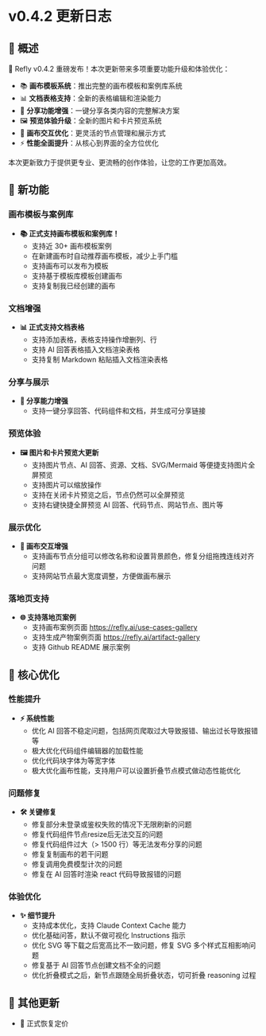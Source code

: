 # v0.4.2 更新日志

## 🎯 概述

🚀 Refly v0.4.2 重磅发布！本次更新带来多项重要功能升级和体验优化：

- 📚 **画布模板系统**：推出完整的画布模板和案例库系统
- 📊 **文档表格支持**：全新的表格编辑和渲染能力
- 🔗 **分享功能增强**：一键分享各类内容的完整解决方案
- 🖼️ **预览体验升级**：全新的图片和卡片预览系统
- 🎨 **画布交互优化**：更灵活的节点管理和展示方式
- ⚡️ **性能全面提升**：从核心到界面的全方位优化

本次更新致力于提供更专业、更流畅的创作体验，让您的工作更加高效。

## 🌟 新功能

### 画布模板与案例库
- **📚 正式支持画布模板和案例库！**
  - 支持近 30+ 画布模板案例
  - 在新建画布时自动推荐画布模板，减少上手门槛
  - 支持画布可以发布为模板
  - 支持基于模板库模板创建画布
  - 支持复制我已经创建的画布

### 文档增强
- **📊 正式支持文档表格**
  - 支持添加表格，表格支持操作增删列、行
  - 支持 AI 回答表格插入文档渲染表格
  - 支持复制 Markdown 粘贴插入文档渲染表格

### 分享与展示
- **🔗 分享能力增强**
  - 支持一键分享回答、代码组件和文档，并生成可分享链接

### 预览体验
- **🖼️ 图片和卡片预览大更新**
  - 支持图片节点、AI 回答、资源、文档、SVG/Mermaid 等便捷支持图片全屏预览
  - 支持图片可以缩放操作
  - 支持在关闭卡片预览之后，节点仍然可以全屏预览
  - 支持右键快捷全屏预览 AI 回答、代码节点、网站节点、图片等

### 展示优化
- **🎨 画布交互增强**
  - 支持画布节点分组可以修改名称和设置背景颜色，修复分组拖拽连线对齐问题
  - 支持网站节点最大宽度调整，方便做画布展示

### 落地页支持
- **🌐 支持落地页案例**
  - 支持画布案例页面 https://refly.ai/use-cases-gallery
  - 支持生成产物案例页面 https://refly.ai/artifact-gallery
  - 支持 Github README 展示案例

## 💫 核心优化

### 性能提升
- **⚡️ 系统性能**
  - 优化 AI 回答不稳定问题，包括网页爬取过大导致报错、输出过长导致报错等
  - 极大优化代码组件编辑器的加载性能
  - 优化代码块字体为等宽字体
  - 极大优化画布性能，支持用户可以设置折叠节点模式做动态性能优化

### 问题修复
- **🛠️ 关键修复**
  - 修复部分未登录或鉴权失败的情况下无限刷新的问题
  - 修复代码组件节点resize后无法交互的问题
  - 修复代码组件过大（> 1500 行）等无法发布分享的问题
  - 修复复制画布的若干问题
  - 修复调用免费模型计次的问题
  - 修复在 AI 回答时渲染 react 代码导致报错的问题

### 体验优化
- **✨ 细节提升**
  - 支持成本优化，支持 Claude Context Cache 能力
  - 优化基础问答，默认不做可视化 Instructions 指示
  - 优化 SVG 等下载之后宽高比不一致问题，修复 SVG 多个样式互相影响问题
  - 修复基于 AI 回答节点创建文档不全的问题
  - 优化折叠模式之后，新节点跟随全局折叠状态，切可折叠 reasoning 过程

## 📢 其他更新

- 🔄 正式恢复定价